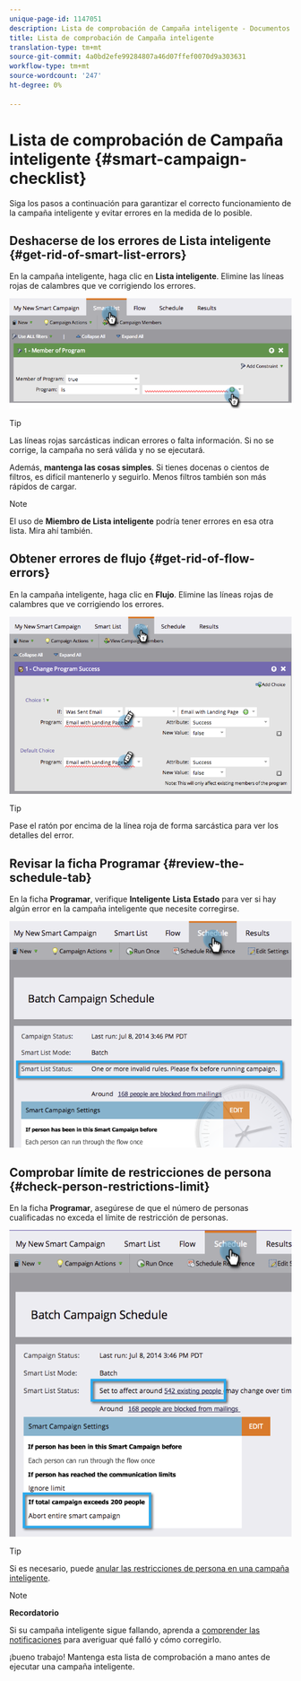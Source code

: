 ```yaml
---
unique-page-id: 1147051
description: Lista de comprobación de Campaña inteligente - Documentos de marketing - Documentación del producto
title: Lista de comprobación de Campaña inteligente
translation-type: tm+mt
source-git-commit: 4a0bd2efe99284807a46d07ffef0070d9a303631
workflow-type: tm+mt
source-wordcount: '247'
ht-degree: 0%

---
```



# Lista de comprobación de Campaña inteligente {#smart-campaign-checklist}

Siga los pasos a continuación para garantizar el correcto funcionamiento de la campaña inteligente y evitar errores en la medida de lo posible.

## Deshacerse de los errores de Lista inteligente {#get-rid-of-smart-list-errors}

En la campaña inteligente, haga clic en **Lista inteligente**. Elimine las líneas rojas de calambres que ve corrigiendo los errores.

![](assets/image2014-9-22-16-3a9-3a13.png)

>[!TIP]
>
>Las líneas rojas sarcásticas indican errores o falta información. Si no se corrige, la campaña no será válida y no se ejecutará.
>
>Además, **mantenga las cosas simples**. Si tienes docenas o cientos de filtros, es difícil mantenerlo y seguirlo. Menos filtros también son más rápidos de cargar.

>[!NOTE]
>
>El uso de **Miembro de Lista inteligente** podría tener errores en esa otra lista. Mira ahí también.

## Obtener errores de flujo {#get-rid-of-flow-errors}

En la campaña inteligente, haga clic en **Flujo**. Elimine las líneas rojas de calambres que ve corrigiendo los errores.

![](assets/image2014-9-22-16-3a10-3a49.png)

>[!TIP]
>
>Pase el ratón por encima de la línea roja de forma sarcástica para ver los detalles del error.

## Revisar la ficha Programar {#review-the-schedule-tab}

En la ficha **Programar**, verifique **Inteligente** **Lista** **Estado** para ver si hay algún error en la campaña inteligente que necesite corregirse.

![](assets/three.png)

## Comprobar límite de restricciones de persona {#check-person-restrictions-limit}

En la ficha **Programar**, asegúrese de que el número de personas cualificadas no exceda el límite de restricción de personas.

![](assets/four.png)

>[!TIP]
>
>Si es necesario, puede [anular las restricciones de persona en una campaña inteligente](/help/marketo/product-docs/core-marketo-concepts/smart-campaigns/using-smart-campaigns/override-person-restrictions-in-a-smart-campaign.md).

>[!NOTE]
>
>**Recordatorio**
>
>Si su campaña inteligente sigue fallando, aprenda a [comprender las notificaciones](/help/marketo/product-docs/core-marketo-concepts/miscellaneous/understanding-notifications.md) para averiguar qué falló y cómo corregirlo.

¡bueno trabajo! Mantenga esta lista de comprobación a mano antes de ejecutar una campaña inteligente.